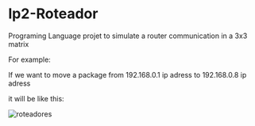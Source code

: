 # lp2-Roteador
Programing Language projet to simulate a router communication in a 3x3 matrix

For example:

If we want to move a package from 192.168.0.1 ip adress to 192.168.0.8 ip adress

it will be like this:



![roteadores](https://user-images.githubusercontent.com/44793167/67626982-21bf2280-f82a-11e9-9854-cdc881f7f0c2.png)


